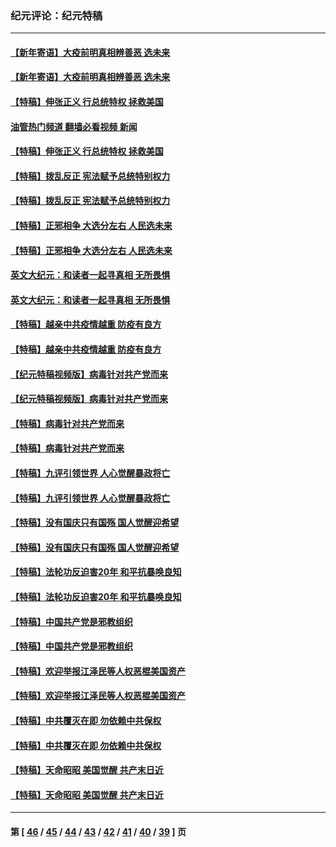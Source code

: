 ### 纪元评论：纪元特稿
---
#### [【新年寄语】大疫前明真相辨善恶 选未来](../../pages/nsc424/n12660855.md?07200330) 
#### [【新年寄语】大疫前明真相辨善恶 选未来](../../pages/nsc424/n12660855.md?07200330) 
#### [【特稿】伸张正义 行总统特权 拯救美国](../../pages/nsc424/n12616806.md?07200330) 
#### [油管热门频道 翻墙必看视频 新闻](ok?07200330)
#### [【特稿】伸张正义 行总统特权 拯救美国](../../pages/nsc424/n12616806.md?07200330) 
#### [【特稿】拨乱反正 宪法赋予总统特别权力](../../pages/nsc424/n12598306.md?07200330) 
#### [【特稿】拨乱反正 宪法赋予总统特别权力](../../pages/nsc424/n12598306.md?07200330) 
#### [【特稿】正邪相争 大选分左右 人民选未来](../../pages/nsc424/n12545208.md?07200330) 
#### [【特稿】正邪相争 大选分左右 人民选未来](../../pages/nsc424/n12545208.md?07200330) 
#### [英文大纪元：和读者一起寻真相 无所畏惧](../../pages/nsc424/n12542027.md?07200330) 
#### [英文大纪元：和读者一起寻真相 无所畏惧](../../pages/nsc424/n12542027.md?07200330) 
#### [【特稿】越亲中共疫情越重 防疫有良方](../../pages/nsc424/n12042989.md?07200330) 
#### [【特稿】越亲中共疫情越重 防疫有良方](../../pages/nsc424/n12042989.md?07200330) 
#### [【纪元特稿视频版】病毒针对共产党而来](../../pages/nsc424/n11977328.md?07200330) 
#### [【纪元特稿视频版】病毒针对共产党而来](../../pages/nsc424/n11977328.md?07200330) 
#### [【特稿】病毒针对共产党而来](../../pages/nsc424/n11928818.md?07200330) 
#### [【特稿】病毒针对共产党而来](../../pages/nsc424/n11928818.md?07200330) 
#### [【特稿】九评引领世界 人心觉醒暴政将亡](../../pages/nsc424/n11660496.md?07200330) 
#### [【特稿】九评引领世界 人心觉醒暴政将亡](../../pages/nsc424/n11660496.md?07200330) 
#### [【特稿】没有国庆只有国殇 国人觉醒迎希望](../../pages/nsc424/n11549354.md?07200330) 
#### [【特稿】没有国庆只有国殇 国人觉醒迎希望](../../pages/nsc424/n11549354.md?07200330) 
#### [【特稿】法轮功反迫害20年 和平抗暴唤良知](../../pages/nsc424/n11389135.md?07200330) 
#### [【特稿】法轮功反迫害20年 和平抗暴唤良知](../../pages/nsc424/n11389135.md?07200330) 
#### [【特稿】中国共产党是邪教组织](../../pages/nsc424/n11355551.md?07200330) 
#### [【特稿】中国共产党是邪教组织](../../pages/nsc424/n11355551.md?07200330) 
#### [【特稿】欢迎举报江泽民等人权恶棍美国资产](../../pages/nsc424/n11303040.md?07200330) 
#### [【特稿】欢迎举报江泽民等人权恶棍美国资产](../../pages/nsc424/n11303040.md?07200330) 
#### [【特稿】中共覆灭在即 勿依赖中共保权](../../pages/nsc424/n11278510.md?07200330) 
#### [【特稿】中共覆灭在即 勿依赖中共保权](../../pages/nsc424/n11278510.md?07200330) 
#### [【特稿】天命昭昭 美国觉醒 共产末日近](../../pages/nsc424/n11150259.md?07200330) 
#### [【特稿】天命昭昭 美国觉醒 共产末日近](../../pages/nsc424/n11150259.md?07200330) 

---
#### 第 [ [46](./46.md?07200330) / [45](./45.md?07200330) / [44](./44.md?07200330) / [43](./43.md?07200330) / [42](./42.md?07200330) / [41](./41.md?07200330) / [40](./40.md?07200330) / [39](./39.md?07200330) ] 页
